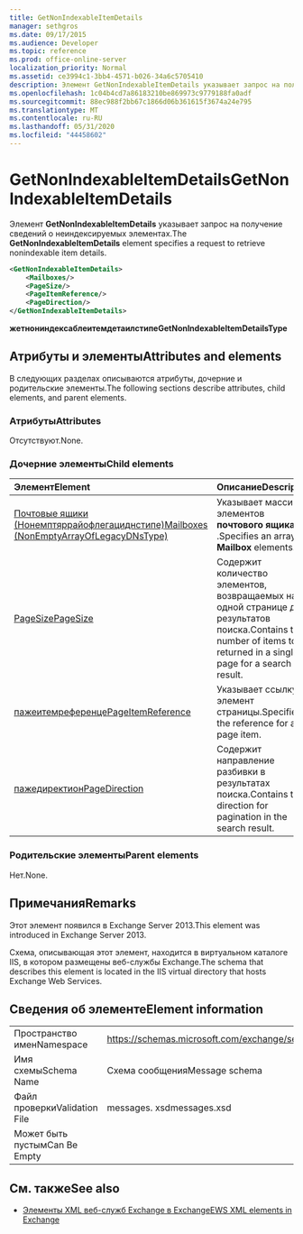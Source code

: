 ```yaml
---
title: GetNonIndexableItemDetails
manager: sethgros
ms.date: 09/17/2015
ms.audience: Developer
ms.topic: reference
ms.prod: office-online-server
localization_priority: Normal
ms.assetid: ce3994c1-3bb4-4571-b026-34a6c5705410
description: Элемент GetNonIndexableItemDetails указывает запрос на получение сведений о неиндексируемых элементах.
ms.openlocfilehash: 1c04b4cd7a86183210be869973c9779188fa0adf
ms.sourcegitcommit: 88ec988f2bb67c1866d06b361615f3674a24e795
ms.translationtype: MT
ms.contentlocale: ru-RU
ms.lasthandoff: 05/31/2020
ms.locfileid: "44458602"
---
```

# <a name="getnonindexableitemdetails"></a><span data-ttu-id="90198-103">GetNonIndexableItemDetails</span><span class="sxs-lookup"><span data-stu-id="90198-103">GetNonIndexableItemDetails</span></span>

<span data-ttu-id="90198-104">Элемент **GetNonIndexableItemDetails** указывает запрос на получение сведений о неиндексируемых элементах.</span><span class="sxs-lookup"><span data-stu-id="90198-104">The **GetNonIndexableItemDetails** element specifies a request to retrieve nonindexable item details.</span></span> 
  
```XML
<GetNonIndexableItemDetails>
    <Mailboxes/>
    <PageSize/>
    <PageItemReference/>
    <PageDirection/>
</GetNonIndexableItemDetails>
```

 <span data-ttu-id="90198-105">**жетнониндексаблеитемдетаилстипе**</span><span class="sxs-lookup"><span data-stu-id="90198-105">**GetNonIndexableItemDetailsType**</span></span>
## <a name="attributes-and-elements"></a><span data-ttu-id="90198-106">Атрибуты и элементы</span><span class="sxs-lookup"><span data-stu-id="90198-106">Attributes and elements</span></span>

<span data-ttu-id="90198-107">В следующих разделах описываются атрибуты, дочерние и родительские элементы.</span><span class="sxs-lookup"><span data-stu-id="90198-107">The following sections describe attributes, child elements, and parent elements.</span></span>
  
### <a name="attributes"></a><span data-ttu-id="90198-108">Атрибуты</span><span class="sxs-lookup"><span data-stu-id="90198-108">Attributes</span></span>

<span data-ttu-id="90198-109">Отсутствуют.</span><span class="sxs-lookup"><span data-stu-id="90198-109">None.</span></span>
  
### <a name="child-elements"></a><span data-ttu-id="90198-110">Дочерние элементы</span><span class="sxs-lookup"><span data-stu-id="90198-110">Child elements</span></span>

|<span data-ttu-id="90198-111">**Элемент**</span><span class="sxs-lookup"><span data-stu-id="90198-111">**Element**</span></span>|<span data-ttu-id="90198-112">**Описание**</span><span class="sxs-lookup"><span data-stu-id="90198-112">**Description**</span></span>|
|:-----|:-----|
|[<span data-ttu-id="90198-113">Почтовые ящики (Нонемптяррайофлегациднстипе)</span><span class="sxs-lookup"><span data-stu-id="90198-113">Mailboxes (NonEmptyArrayOfLegacyDNsType)</span></span>](mailboxes-nonemptyarrayoflegacydnstype.md) <br/> |<span data-ttu-id="90198-114">Указывает массив элементов **почтового ящика** .</span><span class="sxs-lookup"><span data-stu-id="90198-114">Specifies an array of **Mailbox** elements.</span></span>  <br/> |
|[<span data-ttu-id="90198-115">PageSize</span><span class="sxs-lookup"><span data-stu-id="90198-115">PageSize</span></span>](pagesize.md) <br/> |<span data-ttu-id="90198-116">Содержит количество элементов, возвращаемых на одной странице для результатов поиска.</span><span class="sxs-lookup"><span data-stu-id="90198-116">Contains the number of items to be returned in a single page for a search result.</span></span>  <br/> |
|[<span data-ttu-id="90198-117">пажеитемреференце</span><span class="sxs-lookup"><span data-stu-id="90198-117">PageItemReference</span></span>](pageitemreference.md) <br/> |<span data-ttu-id="90198-118">Указывает ссылку на элемент страницы.</span><span class="sxs-lookup"><span data-stu-id="90198-118">Specifies the reference for a page item.</span></span>  <br/> |
|[<span data-ttu-id="90198-119">пажедиректион</span><span class="sxs-lookup"><span data-stu-id="90198-119">PageDirection</span></span>](pagedirection.md) <br/> |<span data-ttu-id="90198-120">Содержит направление разбивки в результатах поиска.</span><span class="sxs-lookup"><span data-stu-id="90198-120">Contains the direction for pagination in the search result.</span></span>  <br/> |
   
### <a name="parent-elements"></a><span data-ttu-id="90198-121">Родительские элементы</span><span class="sxs-lookup"><span data-stu-id="90198-121">Parent elements</span></span>

<span data-ttu-id="90198-122">Нет.</span><span class="sxs-lookup"><span data-stu-id="90198-122">None.</span></span>
  
## <a name="remarks"></a><span data-ttu-id="90198-123">Примечания</span><span class="sxs-lookup"><span data-stu-id="90198-123">Remarks</span></span>

<span data-ttu-id="90198-124">Этот элемент появился в Exchange Server 2013.</span><span class="sxs-lookup"><span data-stu-id="90198-124">This element was introduced in Exchange Server 2013.</span></span>
  
<span data-ttu-id="90198-125">Схема, описывающая этот элемент, находится в виртуальном каталоге IIS, в котором размещены веб-службы Exchange.</span><span class="sxs-lookup"><span data-stu-id="90198-125">The schema that describes this element is located in the IIS virtual directory that hosts Exchange Web Services.</span></span>
  
## <a name="element-information"></a><span data-ttu-id="90198-126">Сведения об элементе</span><span class="sxs-lookup"><span data-stu-id="90198-126">Element information</span></span>

|||
|:-----|:-----|
|<span data-ttu-id="90198-127">Пространство имен</span><span class="sxs-lookup"><span data-stu-id="90198-127">Namespace</span></span>  <br/> |https://schemas.microsoft.com/exchange/services/2006/messages  <br/> |
|<span data-ttu-id="90198-128">Имя схемы</span><span class="sxs-lookup"><span data-stu-id="90198-128">Schema Name</span></span>  <br/> |<span data-ttu-id="90198-129">Схема сообщения</span><span class="sxs-lookup"><span data-stu-id="90198-129">Message schema</span></span>  <br/> |
|<span data-ttu-id="90198-130">Файл проверки</span><span class="sxs-lookup"><span data-stu-id="90198-130">Validation File</span></span>  <br/> |<span data-ttu-id="90198-131">messages. xsd</span><span class="sxs-lookup"><span data-stu-id="90198-131">messages.xsd</span></span>  <br/> |
|<span data-ttu-id="90198-132">Может быть пустым</span><span class="sxs-lookup"><span data-stu-id="90198-132">Can Be Empty</span></span>  <br/> ||
   
## <a name="see-also"></a><span data-ttu-id="90198-133">См. также</span><span class="sxs-lookup"><span data-stu-id="90198-133">See also</span></span>



- [<span data-ttu-id="90198-134">Элементы XML веб-служб Exchange в Exchange</span><span class="sxs-lookup"><span data-stu-id="90198-134">EWS XML elements in Exchange</span></span>](ews-xml-elements-in-exchange.md)

